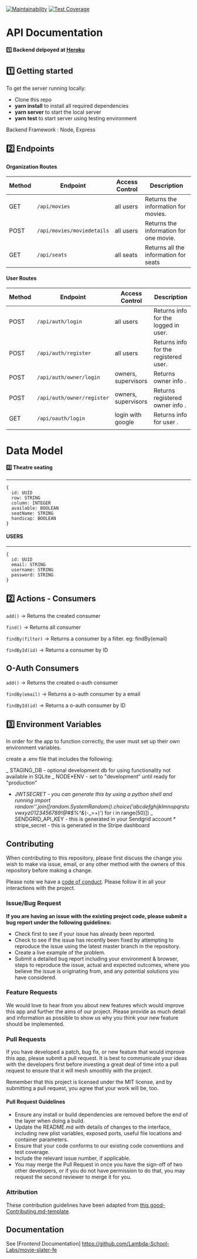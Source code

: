 [![Maintainability](https://api.codeclimate.com/v1/badges/539e1771af924b732734/maintainability)](https://codeclimate.com/github/Lambda-School-Labs/movie-slater-be/maintainability)
[![Test Coverage](https://api.codeclimate.com/v1/badges/539e1771af924b732734/test_coverage)](https://codeclimate.com/github/Lambda-School-Labs/movie-slater-be/test_coverage)

# API Documentation

#### 1️⃣ Backend delpoyed at [Heroku](https://movieknight01.herokuapp.com/) <br>

## 1️⃣ Getting started

To get the server running locally:

- Clone this repo
- **yarn install** to install all required dependencies
- **yarn server** to start the local server
- **yarn test** to start server using testing environment

Backend Framework : Node, Express

## 2️⃣ Endpoints

#### Organization Routes

| Method | Endpoint                   | Access Control | Description                            |
| ------ | -------------------------- | -------------- | -------------------------------------- |
| GET    | `/api/movies`              | all users      | Returns the information for movies.    |
| POST   | `/api/movies/moviedetails` | all users      | Returns the information for one movie. |
| GET    | `/api/seats`               | all seats      | Returns all the information for seats  |

#### User Routes

| Method | Endpoint                   | Access Control      | Description                           |
| ------ | -------------------------- | ------------------- | ------------------------------------- |
| POST   | `/api/auth/login`          | all users           | Returns info for the logged in user.  |
| POST   | `/api/auth/register`       | all users           | Returns info for the registered user. |
| POST   | `/api/auth/owner/login`    | owners, supervisors | Returns owner info .                  |
| POST   | `/api/auth/owner/register` | owners, supervisors | Returns registered owner info .       |
| GET    | `/api/oauth/login`         | login with google   | Returns info for user .               |
|        |

# Data Model

#### 2️⃣ Theatre seating

---

```
{
  id: UUID
  row: STRING
  column: INTEGER
  available: BOOLEAN
  seatName: STRING
  handicap: BOOLEAN
}
```

#### USERS

---

```
{
  id: UUID
  email: STRING
  username: STRING
  password: STRING
}
```

## 2️⃣ Actions - Consumers

`add()` -> Returns the created consumer

`find()` -> Returns all consumer

`findBy(filter)` -> Returns a consumer by a filter. eg: findBy(email)

`findById(id)` -> Returns a consumer by ID

## O-Auth Consumers

`add()` -> Returns the created o-auth consumer

`findBy(email)` -> Returns a o-auth consumer by a email

`findById(id)` -> Returns a o-auth consumer by ID

## 3️⃣ Environment Variables

In order for the app to function correctly, the user must set up their own environment variables.

create a .env file that includes the following:

_ STAGING_DB - optional development db for using functionality not available in SQLite
_ NODE\*ENV - set to "development" until ready for "production"

- JWT*SECRET - you can generate this by using a python shell and running import random''.join([random.SystemRandom().choice('abcdefghijklmnopqrstuvwxyz0123456789!@#\$%^&amp;*(-_=+)') for i in range(50)])
  _ SENDGRID_API_KEY - this is generated in your Sendgrid account \* stripe_secret - this is generated in the Stripe dashboard

## Contributing

When contributing to this repository, please first discuss the change you wish to make via issue, email, or any other method with the owners of this repository before making a change.

Please note we have a [code of conduct](./code_of_conduct.md). Please follow it in all your interactions with the project.

### Issue/Bug Request

**If you are having an issue with the existing project code, please submit a bug report under the following guidelines:**

- Check first to see if your issue has already been reported.
- Check to see if the issue has recently been fixed by attempting to reproduce the issue using the latest master branch in the repository.
- Create a live example of the problem.
- Submit a detailed bug report including your environment & browser, steps to reproduce the issue, actual and expected outcomes, where you believe the issue is originating from, and any potential solutions you have considered.

### Feature Requests

We would love to hear from you about new features which would improve this app and further the aims of our project. Please provide as much detail and information as possible to show us why you think your new feature should be implemented.

### Pull Requests

If you have developed a patch, bug fix, or new feature that would improve this app, please submit a pull request. It is best to communicate your ideas with the developers first before investing a great deal of time into a pull request to ensure that it will mesh smoothly with the project.

Remember that this project is licensed under the MIT license, and by submitting a pull request, you agree that your work will be, too.

#### Pull Request Guidelines

- Ensure any install or build dependencies are removed before the end of the layer when doing a build.
- Update the README.md with details of changes to the interface, including new plist variables, exposed ports, useful file locations and container parameters.
- Ensure that your code conforms to our existing code conventions and test coverage.
- Include the relevant issue number, if applicable.
- You may merge the Pull Request in once you have the sign-off of two other developers, or if you do not have permission to do that, you may request the second reviewer to merge it for you.

### Attribution

These contribution guidelines have been adapted from [this good-Contributing.md-template](https://gist.github.com/PurpleBooth/b24679402957c63ec426).

## Documentation

See [Frontend Documentation] https://github.com/Lambda-School-Labs/movie-slater-fe
